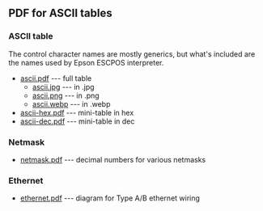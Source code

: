 ## PDF for ASCII tables

### ASCII table
The control character names are mostly generics, but what's included are the names used by Epson ESCPOS interpreter.
* [ascii.pdf](ascii.pdf) --- full table
  - [ascii.jpg](ascii.jpg) --- in .jpg
  - [ascii.png](ascii.png) --- in .png
  - [ascii.webp](ascii.webp) --- in .webp
* [ascii-hex.pdf](ascii-hex.pdf) --- mini-table in hex
* [ascii-dec.pdf](ascii-dec.pdf) --- mini-table in dec

### Netmask
* [netmask.pdf](netmask.pdf) --- decimal numbers for various netmasks

### Ethernet
* [ethernet.pdf](ethernet.pdf) --- diagram for Type A/B ethernet wiring
